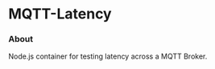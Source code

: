 MQTT-Latency
======================

### About

Node.js container for testing latency across a MQTT Broker.

